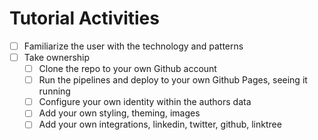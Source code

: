 # Tutorial Activities

- [ ] Familiarize the user with the technology and patterns
- [ ] Take ownership
  - [ ] Clone the repo to your own Github account
  - [ ] Run the pipelines and deploy to your own Github Pages, seeing it running
  - [ ] Configure your own identity within the authors data
  - [ ] Add your own styling, theming, images
  - [ ] Add your own integrations, linkedin, twitter, github, linktree